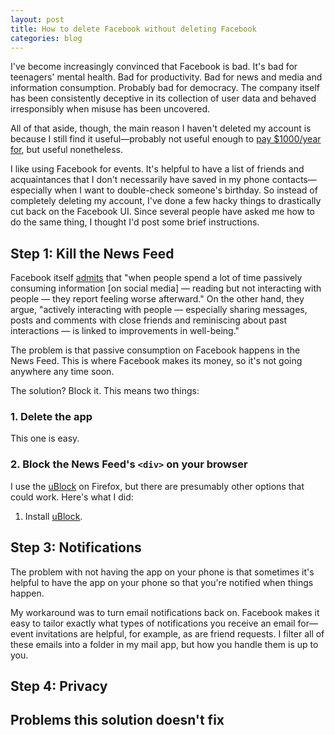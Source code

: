 ```yaml
---
layout: post
title: How to delete Facebook without deleting Facebook
categories: blog
---
```


I've become increasingly convinced that Facebook is bad. It's bad for teenagers' mental health. Bad for productivity. Bad for news and media and information consumption. Probably bad for democracy. The company itself has been consistently deceptive in its collection of user data and behaved irresponsibly when misuse has been uncovered.

All of that aside, though, the main reason I haven't deleted my account is because I still find it useful—probably not useful enough to [pay $1000/year for](https://journals.plos.org/plosone/article?id=10.1371%2Fjournal.pone.0207101), but useful nonetheless.

I like using Facebook for events. It's helpful to have a list of friends and acquaintances that I don't necessarily have saved in my phone contacts—especially when I want to double-check someone's birthday. So instead of completely deleting my account, I've done a few hacky things to drastically cut back on the Facebook UI. Since several people have asked me how to do the same thing, I thought I'd post some brief instructions.


## Step 1: Kill the News Feed
Facebook itself [admits](https://newsroom.fb.com/news/2017/12/hard-questions-is-spending-time-on-social-media-bad-for-us/) that "when people spend a lot of time passively consuming information [on social media] — reading but not interacting with people — they report feeling worse afterward." On the other hand, they argue, "actively interacting with people — especially sharing messages, posts and comments with close friends and reminiscing about past interactions — is linked to improvements in well-being." 

The problem is that passive consumption on Facebook happens in the News Feed. This is where Facebook makes its money, so it's not going anywhere any time soon.

The solution? Block it. This means two things:

### 1. Delete the app
This one is easy.

### 2. Block the News Feed's `<div>` on your browser

I use the [uBlock](https://addons.mozilla.org/en-US/firefox/addon/ublock-origin/) on Firefox, but there are presumably other options that could work. Here's what I did:

1. Install [uBlock](https://addons.mozilla.org/en-US/firefox/addon/ublock-origin/).


## Step 3: Notifications
The problem with not having the app on your phone is that sometimes it's helpful to have the app on your phone so that you're notified when things happen.

My workaround was to turn email notifications back on. Facebook makes it easy to tailor exactly what types of notifications you receive an email for—event invitations are helpful, for example, as are friend requests. I filter all of these emails into a folder in my mail app, but how you handle them is up to you.

## Step 4: Privacy


## Problems this solution doesn't fix
